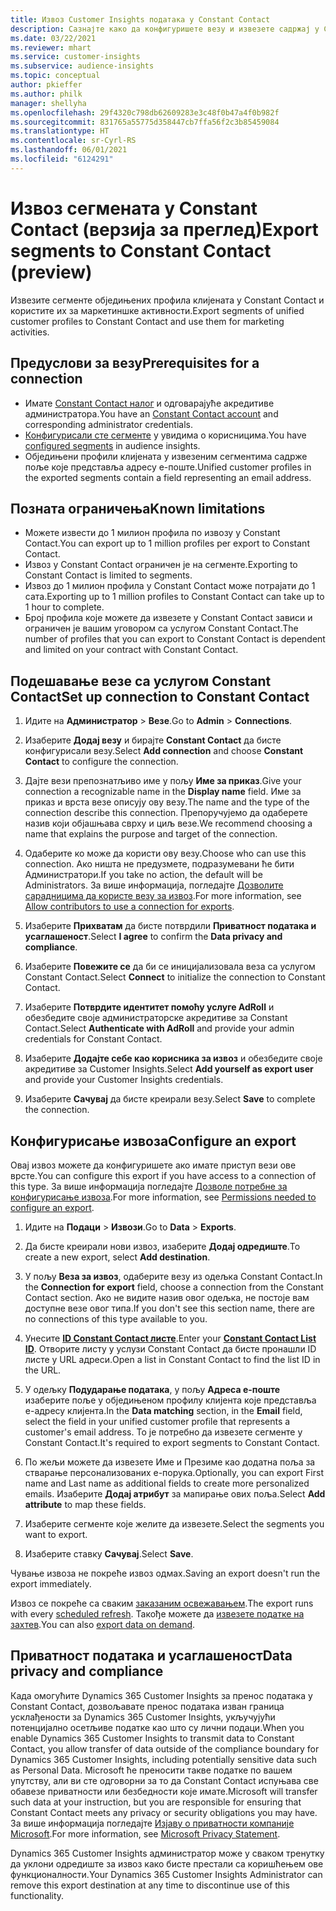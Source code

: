 ```yaml
---
title: Извоз Customer Insights података у Constant Contact
description: Сазнајте како да конфигуришете везу и извезете садржај у Constant Contact.
ms.date: 03/22/2021
ms.reviewer: mhart
ms.service: customer-insights
ms.subservice: audience-insights
ms.topic: conceptual
author: pkieffer
ms.author: philk
manager: shellyha
ms.openlocfilehash: 29f4320c798db62609283e3c48f0b47a4f0b982f
ms.sourcegitcommit: 831765a55775d358447cb7ffa56f2c3b85459084
ms.translationtype: HT
ms.contentlocale: sr-Cyrl-RS
ms.lasthandoff: 06/01/2021
ms.locfileid: "6124291"
---
```

# <a name="export-segments-to-constant-contact-preview"></a><span data-ttu-id="e396d-103">Извоз сегмената у Constant Contact (верзија за преглед)</span><span class="sxs-lookup"><span data-stu-id="e396d-103">Export segments to Constant Contact (preview)</span></span>

<span data-ttu-id="e396d-104">Извезите сегменте обједињених профила клијената у Constant Contact и користите их за маркетиншке активности.</span><span class="sxs-lookup"><span data-stu-id="e396d-104">Export segments of unified customer profiles to Constant Contact and use them for marketing activities.</span></span> 

## <a name="prerequisites-for-a-connection"></a><span data-ttu-id="e396d-105">Предуслови за везу</span><span class="sxs-lookup"><span data-stu-id="e396d-105">Prerequisites for a connection</span></span>

-   <span data-ttu-id="e396d-106">Имате [Constant Contact налог](https://www.constantcontact.com/account-home) и одговарајуће акредитиве администратора.</span><span class="sxs-lookup"><span data-stu-id="e396d-106">You have an [Constant Contact account](https://www.constantcontact.com/account-home) and corresponding administrator credentials.</span></span>
-   <span data-ttu-id="e396d-107">[Конфигурисали сте сегменте](segments.md) у увидима о корисницима.</span><span class="sxs-lookup"><span data-stu-id="e396d-107">You have [configured segments](segments.md) in audience insights.</span></span>
-   <span data-ttu-id="e396d-108">Обједињени профили клијената у извезеним сегментима садрже поље које представља адресу е-поште.</span><span class="sxs-lookup"><span data-stu-id="e396d-108">Unified customer profiles in the exported segments contain a field representing an email address.</span></span>

## <a name="known-limitations"></a><span data-ttu-id="e396d-109">Позната ограничења</span><span class="sxs-lookup"><span data-stu-id="e396d-109">Known limitations</span></span>

- <span data-ttu-id="e396d-110">Можете извести до 1 милион профила по извозу у Constant Contact.</span><span class="sxs-lookup"><span data-stu-id="e396d-110">You can export up to 1 million profiles per export to Constant Contact.</span></span>
- <span data-ttu-id="e396d-111">Извоз у Constant Contact ограничен је на сегменте.</span><span class="sxs-lookup"><span data-stu-id="e396d-111">Exporting to Constant Contact is limited to segments.</span></span>
- <span data-ttu-id="e396d-112">Извоз до 1 милион профила у Constant Contact може потрајати до 1 сата.</span><span class="sxs-lookup"><span data-stu-id="e396d-112">Exporting up to 1 million profiles to Constant Contact can take up to 1 hour to complete.</span></span> 
- <span data-ttu-id="e396d-113">Број профила које можете да извезете у Constant Contact зависи и ограничен је вашим уговором са услугом Constant Contact.</span><span class="sxs-lookup"><span data-stu-id="e396d-113">The number of profiles that you can export to Constant Contact is dependent and limited on your contract with Constant Contact.</span></span>

## <a name="set-up-connection-to-constant-contact"></a><span data-ttu-id="e396d-114">Подешавање везе са услугом Constant Contact</span><span class="sxs-lookup"><span data-stu-id="e396d-114">Set up connection to Constant Contact</span></span>

1. <span data-ttu-id="e396d-115">Идите на **Администратор** > **Везе**.</span><span class="sxs-lookup"><span data-stu-id="e396d-115">Go to **Admin** > **Connections**.</span></span>

1. <span data-ttu-id="e396d-116">Изаберите **Додај везу** и бирајте **Constant Contact** да бисте конфигурисали везу.</span><span class="sxs-lookup"><span data-stu-id="e396d-116">Select **Add connection** and choose **Constant Contact** to configure the connection.</span></span>

1. <span data-ttu-id="e396d-117">Дајте вези препознатљиво име у пољу **Име за приказ**.</span><span class="sxs-lookup"><span data-stu-id="e396d-117">Give your connection a recognizable name in the **Display name** field.</span></span> <span data-ttu-id="e396d-118">Име за приказ и врста везе описују ову везу.</span><span class="sxs-lookup"><span data-stu-id="e396d-118">The name and the type of the connection describe this connection.</span></span> <span data-ttu-id="e396d-119">Препоручујемо да одаберете назив који објашњава сврху и циљ везе.</span><span class="sxs-lookup"><span data-stu-id="e396d-119">We recommend choosing a name that explains the purpose and target of the connection.</span></span>

1. <span data-ttu-id="e396d-120">Одаберите ко може да користи ову везу.</span><span class="sxs-lookup"><span data-stu-id="e396d-120">Choose who can use this connection.</span></span> <span data-ttu-id="e396d-121">Ако ништа не предузмете, подразумевани ће бити Администратори.</span><span class="sxs-lookup"><span data-stu-id="e396d-121">If you take no action, the default will be Administrators.</span></span> <span data-ttu-id="e396d-122">За више информација, погледајте [Дозволите сарадницима да користе везу за извоз](connections.md#allow-contributors-to-use-a-connection-for-exports).</span><span class="sxs-lookup"><span data-stu-id="e396d-122">For more information, see [Allow contributors to use a connection for exports](connections.md#allow-contributors-to-use-a-connection-for-exports).</span></span>

1. <span data-ttu-id="e396d-123">Изаберите **Прихватам** да бисте потврдили **Приватност података и усаглашеност**.</span><span class="sxs-lookup"><span data-stu-id="e396d-123">Select **I agree** to confirm the **Data privacy and compliance**.</span></span>

1. <span data-ttu-id="e396d-124">Изаберите **Повежите се** да би се иницијализовала веза са услугом Constant Contact.</span><span class="sxs-lookup"><span data-stu-id="e396d-124">Select **Connect** to initialize the connection to Constant Contact.</span></span>

1. <span data-ttu-id="e396d-125">Изаберите **Потврдите идентитет помоћу услуге AdRoll** и обезбедите своје администраторске акредитиве за Constant Contact.</span><span class="sxs-lookup"><span data-stu-id="e396d-125">Select **Authenticate with AdRoll** and provide your admin credentials for Constant Contact.</span></span> 

1. <span data-ttu-id="e396d-126">Изаберите **Додајте себе као корисника за извоз** и обезбедите своје акредитиве за Customer Insights.</span><span class="sxs-lookup"><span data-stu-id="e396d-126">Select **Add yourself as export user** and provide your Customer Insights credentials.</span></span>

1. <span data-ttu-id="e396d-127">Изаберите **Сачувај** да бисте креирали везу.</span><span class="sxs-lookup"><span data-stu-id="e396d-127">Select **Save** to complete the connection.</span></span>

## <a name="configure-an-export"></a><span data-ttu-id="e396d-128">Конфигурисање извоза</span><span class="sxs-lookup"><span data-stu-id="e396d-128">Configure an export</span></span>

<span data-ttu-id="e396d-129">Овај извоз можете да конфигуришете ако имате приступ вези ове врсте.</span><span class="sxs-lookup"><span data-stu-id="e396d-129">You can configure this export if you have access to a connection of this type.</span></span> <span data-ttu-id="e396d-130">За више информација погледајте [Дозволе потребне за конфигурисање извоза](export-destinations.md#set-up-a-new-export).</span><span class="sxs-lookup"><span data-stu-id="e396d-130">For more information, see [Permissions needed to configure an export](export-destinations.md#set-up-a-new-export).</span></span>

1. <span data-ttu-id="e396d-131">Идите на **Подаци** > **Извози**.</span><span class="sxs-lookup"><span data-stu-id="e396d-131">Go to **Data** > **Exports**.</span></span>

1. <span data-ttu-id="e396d-132">Да бисте креирали нови извоз, изаберите **Додај одредиште**.</span><span class="sxs-lookup"><span data-stu-id="e396d-132">To create a new export, select **Add destination**.</span></span>

1. <span data-ttu-id="e396d-133">У пољу **Веза за извоз**, одаберите везу из одељка Constant Contact.</span><span class="sxs-lookup"><span data-stu-id="e396d-133">In the **Connection for export** field, choose a connection from the Constant Contact section.</span></span> <span data-ttu-id="e396d-134">Ако не видите назив овог одељка, не постоје вам доступне везе овог типа.</span><span class="sxs-lookup"><span data-stu-id="e396d-134">If you don't see this section name, there are no connections of this type available to you.</span></span>

1. <span data-ttu-id="e396d-135">Унесите [**ID Constant Contact листе**](https://app.constantcontact.com/pages/contacts/ui#lists).</span><span class="sxs-lookup"><span data-stu-id="e396d-135">Enter your [**Constant Contact List ID**](https://app.constantcontact.com/pages/contacts/ui#lists).</span></span> <span data-ttu-id="e396d-136">Отворите листу у услузи Constant Contact да бисте пронашли ID листе у URL адреси.</span><span class="sxs-lookup"><span data-stu-id="e396d-136">Open a list in Constant Contact to find the list ID in the URL.</span></span>

1. <span data-ttu-id="e396d-137">У одељку **Подударање података**, у пољу **Адреса е-поште** изаберите поље у обједињеном профилу клијента које представља е-адресу клијента.</span><span class="sxs-lookup"><span data-stu-id="e396d-137">In the **Data matching** section, in the **Email** field, select the field in your unified customer profile that represents a customer's email address.</span></span> <span data-ttu-id="e396d-138">То је потребно да извезете сегменте у Constant Contact.</span><span class="sxs-lookup"><span data-stu-id="e396d-138">It's required to export segments to Constant Contact.</span></span>

1. <span data-ttu-id="e396d-139">По жељи можете да извезете Име и Презиме као додатна поља за стварање персонализованих е-порука.</span><span class="sxs-lookup"><span data-stu-id="e396d-139">Optionally, you can export First name and Last name as additional fields to create more personalized emails.</span></span> <span data-ttu-id="e396d-140">Изаберите **Додај атрибут** за мапирање ових поља.</span><span class="sxs-lookup"><span data-stu-id="e396d-140">Select **Add attribute** to map these fields.</span></span>

1. <span data-ttu-id="e396d-141">Изаберите сегменте које желите да извезете.</span><span class="sxs-lookup"><span data-stu-id="e396d-141">Select the segments you want to export.</span></span>

1. <span data-ttu-id="e396d-142">Изаберите ставку **Сачувај**.</span><span class="sxs-lookup"><span data-stu-id="e396d-142">Select **Save**.</span></span>

<span data-ttu-id="e396d-143">Чување извоза не покреће извоз одмах.</span><span class="sxs-lookup"><span data-stu-id="e396d-143">Saving an export doesn't run the export immediately.</span></span>

<span data-ttu-id="e396d-144">Извоз се покреће са сваким [заказаним освежавањем](system.md#schedule-tab).</span><span class="sxs-lookup"><span data-stu-id="e396d-144">The export runs with every [scheduled refresh](system.md#schedule-tab).</span></span> <span data-ttu-id="e396d-145">Такође можете да [извезете податке на захтев](export-destinations.md#run-exports-on-demand).</span><span class="sxs-lookup"><span data-stu-id="e396d-145">You can also [export data on demand](export-destinations.md#run-exports-on-demand).</span></span> 


## <a name="data-privacy-and-compliance"></a><span data-ttu-id="e396d-146">Приватност података и усаглашеност</span><span class="sxs-lookup"><span data-stu-id="e396d-146">Data privacy and compliance</span></span>

<span data-ttu-id="e396d-147">Када омогућите Dynamics 365 Customer Insights за пренос података у Constant Contact, дозвољавате пренос података изван граница усклађености за Dynamics 365 Customer Insights, укључујући потенцијално осетљиве податке као што су лични подаци.</span><span class="sxs-lookup"><span data-stu-id="e396d-147">When you enable Dynamics 365 Customer Insights to transmit data to Constant Contact, you allow transfer of data outside of the compliance boundary for Dynamics 365 Customer Insights, including potentially sensitive data such as Personal Data.</span></span> <span data-ttu-id="e396d-148">Microsoft ће преносити такве податке по вашем упутству, али ви сте одговорни за то да Constant Contact испуњава све обавезе приватности или безбедности које имате.</span><span class="sxs-lookup"><span data-stu-id="e396d-148">Microsoft will transfer such data at your instruction, but you are responsible for ensuring that Constant Contact meets any privacy or security obligations you may have.</span></span> <span data-ttu-id="e396d-149">За више информација погледајте [Изјаву о приватности компаније Microsoft](https://go.microsoft.com/fwlink/?linkid=396732).</span><span class="sxs-lookup"><span data-stu-id="e396d-149">For more information, see [Microsoft Privacy Statement](https://go.microsoft.com/fwlink/?linkid=396732).</span></span>

<span data-ttu-id="e396d-150">Dynamics 365 Customer Insights администратор може у сваком тренутку да уклони одредиште за извоз како бисте престали са коришћењем ове функционалности.</span><span class="sxs-lookup"><span data-stu-id="e396d-150">Your Dynamics 365 Customer Insights Administrator can remove this export destination at any time to discontinue use of this functionality.</span></span>
